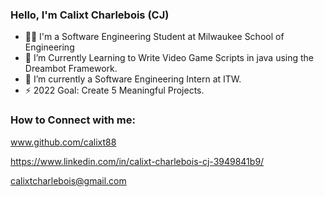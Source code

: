 ### Hello, I'm Calixt Charlebois (CJ)

- 👨‍🎓 I'm a Software Engineering Student at Milwaukee School of Engineering
- 🤖 I’m Currently Learning to Write Video Game Scripts in java using the Dreambot Framework.
- 🔗 I’m currently a Software Engineering Intern at ITW.
- ⚡ 2022 Goal: Create 5 Meaningful Projects.

### How to Connect with me:

www.github.com/calixt88 

https://www.linkedin.com/in/calixt-charlebois-cj-3949841b9/

calixtcharlebois@gmail.com

<!-- [<img align="left" alt="codeSTACKr | YouTube" width="22px" src="https://cdn.jsdelivr.net/npm/simple-icons@v3/icons/youtube.svg" />][youtube]
[<img align="left" alt="codeSTACKr | Twitter" width="22px" src="https://cdn.jsdelivr.net/npm/simple-icons@v3/icons/twitter.svg" />][twitter]
[<img align="left" alt="codeSTACKr | LinkedIn" width="22px" src="https://cdn.jsdelivr.net/npm/simple-icons@v3/icons/linkedin.svg" />][linkedin]
[<img align="left" alt="codeSTACKr | Instagram" width="22px" src="https://cdn.jsdelivr.net/npm/simple-icons@v3/icons/instagram.svg" />][instagram] -->
